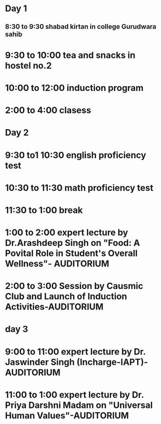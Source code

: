 # Day 1
## 8:30 to 9:30 shabad kirtan in college Gurudwara sahib
# 9:30 to 10:00 tea and snacks in hostel no.2
# 10:00 to 12:00 induction program 
# 2:00 to 4:00 clasess
# Day 2
# 9:30 to1 10:30 english proficiency test 
# 10:30 to 11:30 math proficiency test
# 11:30 to 1:00 break
# 1:00 to 2:00 expert lecture by Dr.Arashdeep Singh on "Food: A Povital Role in Student's Overall Wellness"- AUDITORIUM
# 2:00 to 3:00 Session by Causmic Club and Launch of Induction Activities-AUDITORIUM
# day 3
# 9:00 to 11:00 expert lecture by Dr. Jaswinder Singh (Incharge-IAPT)-AUDITORIUM
# 11:00 to 1:00 expert lecture by Dr. Priya Darshni Madam on "Universal Human Values"-AUDITORIUM
